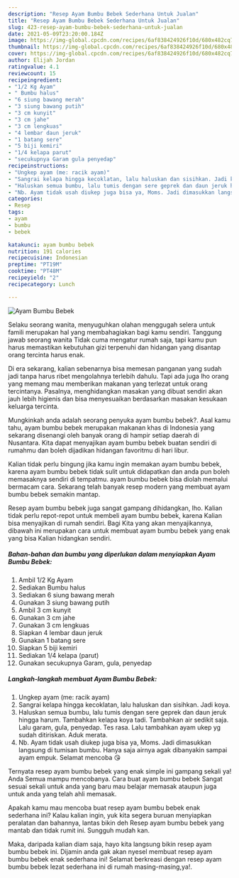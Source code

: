 ```yaml
---
description: "Resep Ayam Bumbu Bebek Sederhana Untuk Jualan"
title: "Resep Ayam Bumbu Bebek Sederhana Untuk Jualan"
slug: 423-resep-ayam-bumbu-bebek-sederhana-untuk-jualan
date: 2021-05-09T23:20:00.184Z
image: https://img-global.cpcdn.com/recipes/6af838424926f10d/680x482cq70/ayam-bumbu-bebek-foto-resep-utama.jpg
thumbnail: https://img-global.cpcdn.com/recipes/6af838424926f10d/680x482cq70/ayam-bumbu-bebek-foto-resep-utama.jpg
cover: https://img-global.cpcdn.com/recipes/6af838424926f10d/680x482cq70/ayam-bumbu-bebek-foto-resep-utama.jpg
author: Elijah Jordan
ratingvalue: 4.1
reviewcount: 15
recipeingredient:
- "1/2 Kg Ayam"
- " Bumbu halus"
- "6 siung bawang merah"
- "3 siung bawang putih"
- "3 cm kunyit"
- "3 cm jahe"
- "3 cm lengkuas"
- "4 lembar daun jeruk"
- "1 batang sere"
- "5 biji kemiri"
- "1/4 kelapa parut"
- "secukupnya Garam gula penyedap"
recipeinstructions:
- "Ungkep ayam (me: racik ayam)"
- "Sangrai kelapa hingga kecoklatan, lalu haluskan dan sisihkan. Jadi koya."
- "Haluskan semua bumbu, lalu tumis dengan sere geprek dan daun jeruk hingga harum. Tambahkan kelapa koya tadi. Tambahkan air sedikit saja. Lalu garam, gula, penyedap. Tes rasa. Lalu tambahkan ayam ukep yg sudah ditiriskan. Aduk merata."
- "Nb. Ayam tidak usah diukep juga bisa ya, Moms. Jadi dimasukkan langsung di tumisan bumbu. Hanya saja airnya agak dibanyakin sampai ayam empuk. Selamat mencoba 😘"
categories:
- Resep
tags:
- ayam
- bumbu
- bebek

katakunci: ayam bumbu bebek 
nutrition: 191 calories
recipecuisine: Indonesian
preptime: "PT19M"
cooktime: "PT48M"
recipeyield: "2"
recipecategory: Lunch

---
```



![Ayam Bumbu Bebek](https://img-global.cpcdn.com/recipes/6af838424926f10d/680x482cq70/ayam-bumbu-bebek-foto-resep-utama.jpg)

Selaku seorang wanita, menyuguhkan olahan menggugah selera untuk famili merupakan hal yang membahagiakan bagi kamu sendiri. Tanggung jawab seorang  wanita Tidak cuma mengatur rumah saja, tapi kamu pun harus memastikan kebutuhan gizi terpenuhi dan hidangan yang disantap orang tercinta harus enak.

Di era  sekarang, kalian sebenarnya bisa memesan panganan yang sudah jadi tanpa harus ribet mengolahnya terlebih dahulu. Tapi ada juga lho orang yang memang mau memberikan makanan yang terlezat untuk orang tercintanya. Pasalnya, menghidangkan masakan yang dibuat sendiri akan jauh lebih higienis dan bisa menyesuaikan berdasarkan masakan kesukaan keluarga tercinta. 



Mungkinkah anda adalah seorang penyuka ayam bumbu bebek?. Asal kamu tahu, ayam bumbu bebek merupakan makanan khas di Indonesia yang sekarang disenangi oleh banyak orang di hampir setiap daerah di Nusantara. Kita dapat menyajikan ayam bumbu bebek buatan sendiri di rumahmu dan boleh dijadikan hidangan favoritmu di hari libur.

Kalian tidak perlu bingung jika kamu ingin memakan ayam bumbu bebek, karena ayam bumbu bebek tidak sulit untuk didapatkan dan anda pun boleh memasaknya sendiri di tempatmu. ayam bumbu bebek bisa diolah memalui bermacam cara. Sekarang telah banyak resep modern yang membuat ayam bumbu bebek semakin mantap.

Resep ayam bumbu bebek juga sangat gampang dihidangkan, lho. Kalian tidak perlu repot-repot untuk membeli ayam bumbu bebek, karena Kalian bisa menyajikan di rumah sendiri. Bagi Kita yang akan menyajikannya, dibawah ini merupakan cara untuk membuat ayam bumbu bebek yang enak yang bisa Kalian hidangkan sendiri.

<!--inarticleads1-->

##### Bahan-bahan dan bumbu yang diperlukan dalam menyiapkan Ayam Bumbu Bebek:

1. Ambil 1/2 Kg Ayam
1. Sediakan  Bumbu halus
1. Sediakan 6 siung bawang merah
1. Gunakan 3 siung bawang putih
1. Ambil 3 cm kunyit
1. Gunakan 3 cm jahe
1. Gunakan 3 cm lengkuas
1. Siapkan 4 lembar daun jeruk
1. Gunakan 1 batang sere
1. Siapkan 5 biji kemiri
1. Sediakan 1/4 kelapa (parut)
1. Gunakan secukupnya Garam, gula, penyedap




<!--inarticleads2-->

##### Langkah-langkah membuat Ayam Bumbu Bebek:

1. Ungkep ayam (me: racik ayam)
1. Sangrai kelapa hingga kecoklatan, lalu haluskan dan sisihkan. Jadi koya.
1. Haluskan semua bumbu, lalu tumis dengan sere geprek dan daun jeruk hingga harum. Tambahkan kelapa koya tadi. Tambahkan air sedikit saja. Lalu garam, gula, penyedap. Tes rasa. Lalu tambahkan ayam ukep yg sudah ditiriskan. Aduk merata.
1. Nb. Ayam tidak usah diukep juga bisa ya, Moms. Jadi dimasukkan langsung di tumisan bumbu. Hanya saja airnya agak dibanyakin sampai ayam empuk. Selamat mencoba 😘




Ternyata resep ayam bumbu bebek yang enak simple ini gampang sekali ya! Anda Semua mampu mencobanya. Cara buat ayam bumbu bebek Sangat sesuai sekali untuk anda yang baru mau belajar memasak ataupun juga untuk anda yang telah ahli memasak.

Apakah kamu mau mencoba buat resep ayam bumbu bebek enak sederhana ini? Kalau kalian ingin, yuk kita segera buruan menyiapkan peralatan dan bahannya, lantas bikin deh Resep ayam bumbu bebek yang mantab dan tidak rumit ini. Sungguh mudah kan. 

Maka, daripada kalian diam saja, hayo kita langsung bikin resep ayam bumbu bebek ini. Dijamin anda gak akan nyesel membuat resep ayam bumbu bebek enak sederhana ini! Selamat berkreasi dengan resep ayam bumbu bebek lezat sederhana ini di rumah masing-masing,ya!.

